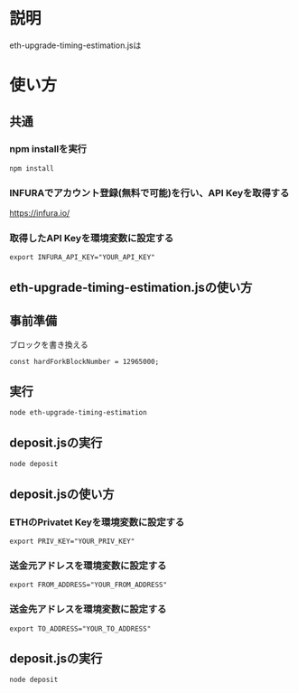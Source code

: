 # 説明

eth-upgrade-timing-estimation.jsは



# 使い方

## 共通

### npm installを実行

```
npm install
```

### INFURAでアカウント登録(無料で可能)を行い、API Keyを取得する

https://infura.io/

### 取得したAPI Keyを環境変数に設定する

```
export INFURA_API_KEY="YOUR_API_KEY"
```

## eth-upgrade-timing-estimation.jsの使い方

## 事前準備

ブロックを書き換える
```
const hardForkBlockNumber = 12965000;
```

## 実行

```
node eth-upgrade-timing-estimation
```

## deposit.jsの実行

```
node deposit
```

## deposit.jsの使い方

### ETHのPrivatet Keyを環境変数に設定する

```
export PRIV_KEY="YOUR_PRIV_KEY"
```

### 送金元アドレスを環境変数に設定する

```
export FROM_ADDRESS="YOUR_FROM_ADDRESS"
```

### 送金先アドレスを環境変数に設定する

```
export TO_ADDRESS="YOUR_TO_ADDRESS"
```

## deposit.jsの実行

```
node deposit
```

